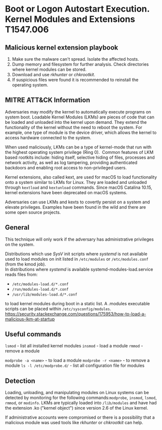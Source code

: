 # Boot or Logon Autostart Execution. Kernel Modules and Extensions T1547.006
## Malicious kernel extension playbook
1. Make sure the malware can't spread. Isolate the affected hosts.
2. Dump memory and filesystem for further analysis. Check directories where kernel modules can be stored.
3. Download and use _rkhunter_ or _chkrootkit_.
4. If suspicious files were found it is recommended to reinstall the operating system.

## MITRE ATT&CK Information
Adversaries may modify the kernel to automatically execute programs on system boot. Loadable Kernel Modules (LKMs) are pieces of code that can be loaded and unloaded into the kernel upon demand. They extend the functionality of the kernel without the need to reboot the system. For example, one type of module is the device driver, which allows the kernel to access hardware connected to the system.

When used maliciously, LKMs can be a type of kernel-mode that run with the highest operating system privilege (Ring 0).  Common features of LKM based rootkits include: hiding itself, selective hiding of files, processes and network activity, as well as log tampering, providing authenticated backdoors and enabling root access to non-privileged users.

Kernel extensions, also called kext, are used for macOS to load functionality onto a system similar to LKMs for Linux. They are loaded and unloaded through `kextload` and `kextunload` commands. Since macOS Catalina 10.15, kernel extensions have been deprecated on macOS systems.

Adversaries can use LKMs and kexts to covertly persist on a system and elevate privileges. Examples have been found in the wild and there are some open source projects.

## General
This technique will only work if the adversary has administrative privileges on the system.

Distributions which use _SysV_ init scripts where _systemd_ is not available used to load modules on init listed in `/etc/modules` or `/etc/modules.conf` (from the kmod job).  
In distributions where _systemd_ is available systemd-modules-load.service reads files from:
-   `/etc/modules-load.d/*.conf`
-  `/run/modules-load.d/*.conf`
-   `/usr/lib/modules-load.d/*.conf`

to load kernel modules during boot in a static list.
A .modules executable scripts can be placed within `/etc/sysconfig/modules`.
https://security.stackexchange.com/questions/175953/how-to-load-a-malicious-lkm-at-startup

## Useful commands
`lsmod` - list all installed kernel modules
`insmod` - load a module
`rmmod` - remove a module

`modprobe -a <name>` - to load a module
`modprobe -r <name>` - to remove a module
`ls -l /etc/modprobe.d/` - list all configuration file for modules

## Detection
Loading, unloading, and manipulating modules on Linux systems can be detected by monitoring for the following commands:`modprobe`, `insmod`, `lsmod`, `rmmod`, or `modinfo`. LKMs are typically loaded into `/lib/modules` and have had the extension .ko ("kernel object") since version 2.6 of the Linux kernel.

If administrative accounts were compromised or there is a possibility that a malicious module was used tools like *rkhunter* or *chkrootkit* can help.
